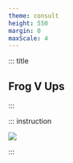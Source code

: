 ```yaml
---
theme: consult
height: 550
margin: 0
maxScale: 4
---
```

<!-- slide template="[[gym-ex]]" -->

::: title
## Frog V Ups 
:::

::: instruction

![](https://thumbs.gfycat.com/ConcreteAnotherJackal-size_restricted.gif)

:::
